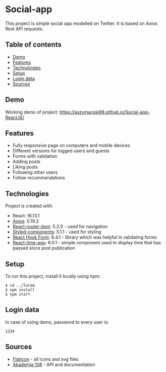 # Social-app
This project is simple social app modelled on Twitter. It is based on Axios Rest API requests.

## Table of contents
* [Demo](#demo)
* [Features](#features)
* [Technologies](#technologies)
* [Setup](#setup)
* [Login data](#login-data)
* [Sources](#sources)

## Demo
Working demo of project: https://aszymanski98.github.io/Social-app-ReactJS/

## Features
* Fully responsive page on computers and mobile devices
* Different versions for logged users and guests
* Forms with validation
* Adding posts
* Liking posts
* Following other users
* Follow recommendations
	
## Technologies
Project is created with:
* React: 16.13.1
* [Axios](https://www.npmjs.com/package/react-axios): 0.19.2
* [React-router-dom](https://github.com/ReactTraining/react-router): 5.2.0 - used for navigation
* [Styled-components](https://styled-components.com/): 5.1.1 - used for styling
* [React Hook Form](https://react-hook-form.com/): 6.4.1 - library which was helpful in validating forms
* [React-time-ago](https://www.npmjs.com/package/react-time-ago): 6.0.1 - simple component used to display time that has passed since post publication
	
## Setup
To run this project, install it locally using npm:

```
$ cd ../lorem
$ npm install
$ npm start
```

## Login data
In case of using demo, password to every user is:

```
1234
````

## Sources
* [Flaticon](https://www.flaticon.com/) - all icons and svg files
* [Akademia 108](https://akademia108.pl/) - API and documentation
